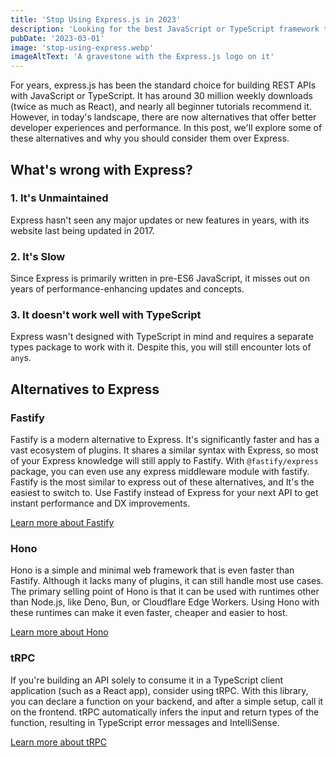 ```yaml
---
title: 'Stop Using Express.js in 2023'
description: 'Looking for the best JavaScript or TypeScript framework to build your REST APIs in 2023? Discover why you should stop using Express.js and explore faster and more modern alternatives.'
pubDate: '2023-03-01'
image: 'stop-using-express.webp'
imageAltText: 'A gravestone with the Express.js logo on it'
---
```


For years, express.js has been the standard choice for building REST APIs with JavaScript or TypeScript. It has around 30 million weekly downloads (twice as much as React), and nearly all beginner tutorials recommend it. However, in today's landscape, there are now alternatives that offer better developer experiences and performance. In this post, we'll explore some of these alternatives and why you should consider them over Express.

## What's wrong with Express?

### 1. It's Unmaintained

Express hasn't seen any major updates or new features in years, with its website last being updated in 2017.

### 2. It's Slow

Since Express is primarily written in pre-ES6 JavaScript, it misses out on years of performance-enhancing updates and concepts.

### 3. It doesn't work well with TypeScript

Express wasn't designed with TypeScript in mind and requires a separate types package to work with it. Despite this, you will still encounter lots of `any`s.

## Alternatives to Express

### Fastify

Fastify is a modern alternative to Express. It's significantly faster and has a vast ecosystem of plugins. It shares a similar syntax with Express, so most of your Express knowledge will still apply to Fastify. With `@fastify/express` package, you can even use any express middleware module with fastify. Fastify is the most similar to express out of these alternatives, and It's the easiest to switch to. Use Fastify instead of Express for your next API to get instant performance and DX improvements.

[Learn more about Fastify](https://www.fastify.io/)

### Hono

Hono is a simple and minimal web framework that is even faster than Fastify. Although it lacks many of plugins, it can still handle most use cases. The primary selling point of Hono is that it can be used with runtimes other than Node.js, like Deno, Bun, or Cloudflare Edge Workers. Using Hono with these runtimes can make it even faster, cheaper and easier to host.

[Learn more about Hono](https://hono.dev/)

### tRPC

If you're building an API solely to consume it in a TypeScript client application (such as a React app), consider using tRPC. With this library, you can declare a function on your backend, and after a simple setup, call it on the frontend. tRPC automatically infers the input and return types of the function, resulting in TypeScript error messages and IntelliSense.

[Learn more about tRPC](https://trpc.io/)
